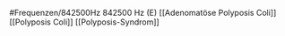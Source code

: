 #Frequenzen/842500Hz
842500 Hz (E)
[[Adenomatöse Polyposis Coli]]
[[Polyposis Coli]]
[[Polyposis-Syndrom]]